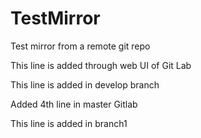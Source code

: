 # TestMirror

Test mirror from a remote git repo

This line is added through web UI of Git Lab

This line is added in develop branch

Added 4th line in master Gitlab

This line is added in branch1

